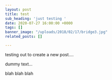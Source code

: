 ```yaml
---
layout: post
title: test
sub_heading: 'just testing '
date: 2020-07-27 16:00:00 +0000
tags: []
banner_image: "/uploads/2018/02/17/bridge3.jpg"
related_posts: []

---
```

testing out to create a new post....

dummy text... 

blah blah blah